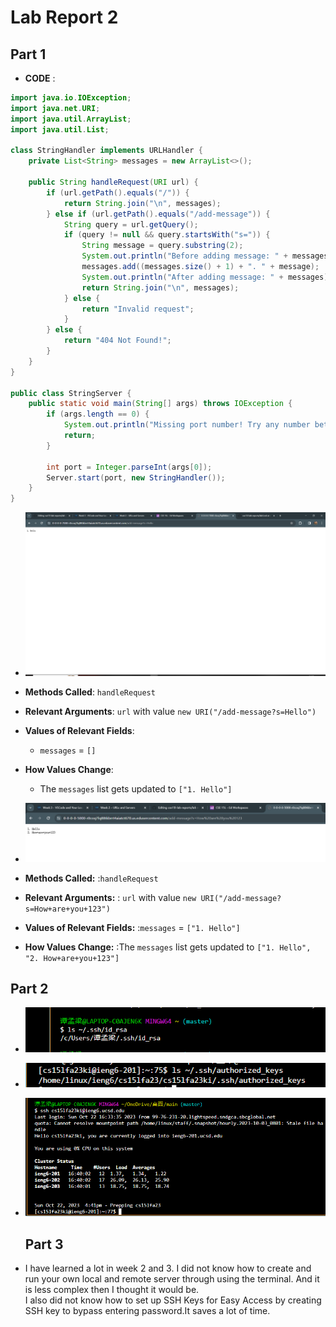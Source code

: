 # Lab Report 2
## Part 1
- **CODE** :
```java
import java.io.IOException;
import java.net.URI;
import java.util.ArrayList;
import java.util.List;

class StringHandler implements URLHandler {
    private List<String> messages = new ArrayList<>();

    public String handleRequest(URI url) {
        if (url.getPath().equals("/")) {
            return String.join("\n", messages);
        } else if (url.getPath().equals("/add-message")) {
            String query = url.getQuery();
            if (query != null && query.startsWith("s=")) {
                String message = query.substring(2);
                System.out.println("Before adding message: " + messages);
                messages.add((messages.size() + 1) + ". " + message);
                System.out.println("After adding message: " + messages);
                return String.join("\n", messages);
            } else {
                return "Invalid request";
            }
        } else {
            return "404 Not Found!";
        }
    }
}

public class StringServer {
    public static void main(String[] args) throws IOException {
        if (args.length == 0) {
            System.out.println("Missing port number! Try any number between 1024 to 49151");
            return;
        }

        int port = Integer.parseInt(args[0]);
        Server.start(port, new StringHandler());
    }
}
```

- ![Image](add1.png)
- **Methods Called**: `handleRequest`
- **Relevant Arguments**: `url` with value `new URI("/add-message?s=Hello")`
- **Values of Relevant Fields**: 
  -  `messages` = `[]` 
- **How Values Change**: 
  - The `messages` list gets updated to `["1. Hello"]`
 
- ![Image](add2.png)
- **Methods Called:** :`handleRequest`
- **Relevant Arguments:** : `url` with value `new URI("/add-message?s=How+are+you+123")`
- **Values of Relevant Fields:** :`messages` = `["1. Hello"]`
- **How Values Change:** :The `messages` list gets updated to `["1. Hello", "2. How+are+you+123"]`

## Part 2
- ![Image](private.png)

- ![Image](public.png)
  
- ![Image](login.png)

  ## Part 3
- I have learned a lot in week 2 and 3. I did not know how to create and run your own local and remote server through using the terminal. And it is less complex then I thought it would be.  
  I also did not know how to set up SSH Keys for Easy Access by creating SSH key to bypass entering password.It saves a lot of time.
